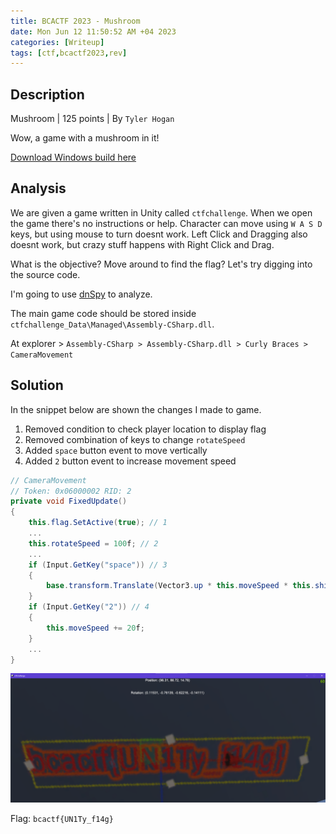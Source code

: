 ```yaml
---
title: BCACTF 2023 - Mushroom 
date: Mon Jun 12 11:50:52 AM +04 2023
categories: [Writeup]
tags: [ctf,bcactf2023,rev]
---
```


## Description

Mushroom | 125  points | By  `Tyler Hogan`

Wow, a game with a mushroom in it!

[Download Windows build here](https://drive.google.com/file/d/1QX4cMGFtsf1Vw5ccMnKOoVOH5AV-dbKr/view?usp=sharing)

## Analysis

We are given a game written in Unity called `ctfchallenge`. When we open the game there's no instructions or help. Character can move using `W A S D` keys, but using mouse to turn doesnt work. Left Click and Dragging also doesnt work, but crazy stuff happens with Right Click and Drag.

What is the objective? Move around to find the flag? Let's try digging into the source code.

I'm going to use [dnSpy](https://github.com/dnSpy/dnSpy) to analyze. 

The main game code should be stored inside `ctfchallenge_Data\Managed\Assembly-CSharp.dll`.

At explorer > `Assembly-CSharp > Assembly-CSharp.dll > Curly Braces > CameraMovement`

## Solution

In the snippet below are shown the changes I made to game.
1. Removed condition to check player location to display flag
2. Removed combination of keys to change `rotateSpeed`
3. Added `space` button event to move vertically
4. Added `2` button event to increase movement speed

```csharp
// CameraMovement
// Token: 0x06000002 RID: 2
private void FixedUpdate()
{
	this.flag.SetActive(true); // 1
	...
	this.rotateSpeed = 100f; // 2
	...
	if (Input.GetKey("space")) // 3
	{
		base.transform.Translate(Vector3.up * this.moveSpeed * this.shiftMultiplier * Time.deltaTime / Time.timeScale);
	}
	if (Input.GetKey("2")) // 4
	{
		this.moveSpeed += 20f;
	}
	...
}
```

![mushroom-1](/assets/images/BCACTF/2023/mushroom-1.png)

Flag: `bcactf{UN1Ty_f14g}`